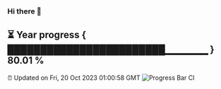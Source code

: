 ### Hi there 👋
⏳ Year progress { ████████████████████████▁▁▁▁▁▁ } 80.01 %
---
⏰ Updated on Fri, 20 Oct 2023 01:00:58 GMT
![Progress Bar CI](https://github.com/liununu/liununu/workflows/Progress%20Bar%20CI/badge.svg)
